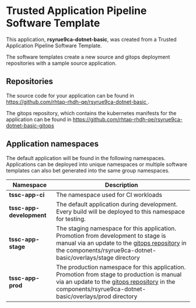 # Trusted Application Pipeline Software Template

This application, **rsyrue9ca-dotnet-basic**, was created from a Trusted Application Pipeline Software Template.

The software templates create a new source and gitops deployment repositories with a sample source application. 

## Repositories

The source code for your application can be found in [https://github.com/rhtap-rhdh-qe/rsyrue9ca-dotnet-basic ](https://github.com/rhtap-rhdh-qe/rsyrue9ca-dotnet-basic ).
 
The gitops repository, which contains the kubernetes manifests for the application can be found in 
[https://github.com/rhtap-rhdh-qe/rsyrue9ca-dotnet-basic-gitops ](https://github.com/rhtap-rhdh-qe/rsyrue9ca-dotnet-basic-gitops ) 

## Application namespaces 

The default application will be found in the following namespaces. Applications can be deployed into unique namespaces or multiple software templates can also bet generated into the same group namespaces.  

|  Namespace   |  Description   |  
| -------- | -------- |
| **tssc-app-ci** | The namespace used for CI workloads |
| **tssc-app-development** | The default application during development. Every build will be deployed to this namespace for testing. |
| **tssc-app-stage** | The staging namespace for this application. Promotion from development to stage is manual via an update to the [gitops repository](https://github.com/rhtap-rhdh-qe/rsyrue9ca-dotnet-basic-gitops ) in the components/rsyrue9ca-dotnet-basic/overlays/stage directory |
| **tssc-app-prod** | The production namespace for this application. Promotion from stage to production is manual via an update to the [gitops repository](https://github.com/rhtap-rhdh-qe/rsyrue9ca-dotnet-basic-gitops ) in the components/rsyrue9ca-dotnet-basic/overlays/prod directory |